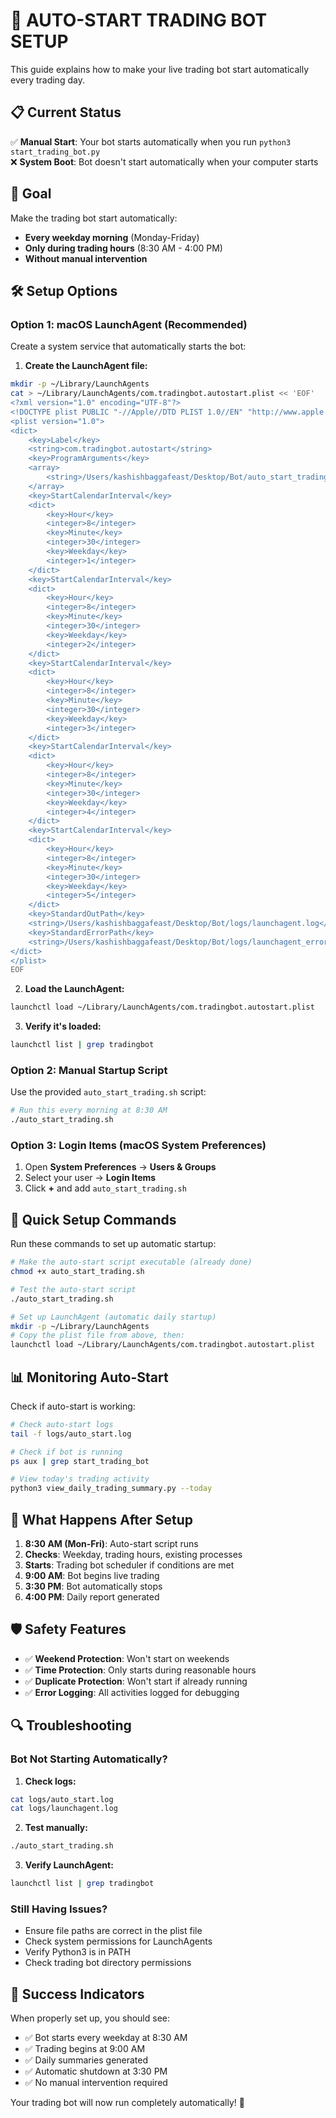# 🚀 AUTO-START TRADING BOT SETUP

This guide explains how to make your live trading bot start automatically every trading day.

## 📋 Current Status

✅ **Manual Start**: Your bot starts automatically when you run `python3 start_trading_bot.py`  
❌ **System Boot**: Bot doesn't start automatically when your computer starts

## 🎯 Goal

Make the trading bot start automatically:
- **Every weekday morning** (Monday-Friday)
- **Only during trading hours** (8:30 AM - 4:00 PM)
- **Without manual intervention**

## 🛠️ Setup Options

### Option 1: macOS LaunchAgent (Recommended)

Create a system service that automatically starts the bot:

1. **Create the LaunchAgent file:**
```bash
mkdir -p ~/Library/LaunchAgents
cat > ~/Library/LaunchAgents/com.tradingbot.autostart.plist << 'EOF'
<?xml version="1.0" encoding="UTF-8"?>
<!DOCTYPE plist PUBLIC "-//Apple//DTD PLIST 1.0//EN" "http://www.apple.com/DTDs/PropertyList-1.0.dtd">
<plist version="1.0">
<dict>
    <key>Label</key>
    <string>com.tradingbot.autostart</string>
    <key>ProgramArguments</key>
    <array>
        <string>/Users/kashishbaggafeast/Desktop/Bot/auto_start_trading.sh</string>
    </array>
    <key>StartCalendarInterval</key>
    <dict>
        <key>Hour</key>
        <integer>8</integer>
        <key>Minute</key>
        <integer>30</integer>
        <key>Weekday</key>
        <integer>1</integer>
    </dict>
    <key>StartCalendarInterval</key>
    <dict>
        <key>Hour</key>
        <integer>8</integer>
        <key>Minute</key>
        <integer>30</integer>
        <key>Weekday</key>
        <integer>2</integer>
    </dict>
    <key>StartCalendarInterval</key>
    <dict>
        <key>Hour</key>
        <integer>8</integer>
        <key>Minute</key>
        <integer>30</integer>
        <key>Weekday</key>
        <integer>3</integer>
    </dict>
    <key>StartCalendarInterval</key>
    <dict>
        <key>Hour</key>
        <integer>8</integer>
        <key>Minute</key>
        <integer>30</integer>
        <key>Weekday</key>
        <integer>4</integer>
    </dict>
    <key>StartCalendarInterval</key>
    <dict>
        <key>Hour</key>
        <integer>8</integer>
        <key>Minute</key>
        <integer>30</integer>
        <key>Weekday</key>
        <integer>5</integer>
    </dict>
    <key>StandardOutPath</key>
    <string>/Users/kashishbaggafeast/Desktop/Bot/logs/launchagent.log</string>
    <key>StandardErrorPath</key>
    <string>/Users/kashishbaggafeast/Desktop/Bot/logs/launchagent_error.log</string>
</dict>
</plist>
EOF
```

2. **Load the LaunchAgent:**
```bash
launchctl load ~/Library/LaunchAgents/com.tradingbot.autostart.plist
```

3. **Verify it's loaded:**
```bash
launchctl list | grep tradingbot
```

### Option 2: Manual Startup Script

Use the provided `auto_start_trading.sh` script:

```bash
# Run this every morning at 8:30 AM
./auto_start_trading.sh
```

### Option 3: Login Items (macOS System Preferences)

1. Open **System Preferences** → **Users & Groups**
2. Select your user → **Login Items**
3. Click **+** and add `auto_start_trading.sh`

## 🔧 Quick Setup Commands

Run these commands to set up automatic startup:

```bash
# Make the auto-start script executable (already done)
chmod +x auto_start_trading.sh

# Test the auto-start script
./auto_start_trading.sh

# Set up LaunchAgent (automatic daily startup)
mkdir -p ~/Library/LaunchAgents
# Copy the plist file from above, then:
launchctl load ~/Library/LaunchAgents/com.tradingbot.autostart.plist
```

## 📊 Monitoring Auto-Start

Check if auto-start is working:

```bash
# Check auto-start logs
tail -f logs/auto_start.log

# Check if bot is running
ps aux | grep start_trading_bot

# View today's trading activity
python3 view_daily_trading_summary.py --today
```

## 🎯 What Happens After Setup

1. **8:30 AM (Mon-Fri)**: Auto-start script runs
2. **Checks**: Weekday, trading hours, existing processes
3. **Starts**: Trading bot scheduler if conditions are met
4. **9:00 AM**: Bot begins live trading
5. **3:30 PM**: Bot automatically stops
6. **4:00 PM**: Daily report generated

## 🛡️ Safety Features

- ✅ **Weekend Protection**: Won't start on weekends
- ✅ **Time Protection**: Only starts during reasonable hours
- ✅ **Duplicate Protection**: Won't start if already running
- ✅ **Error Logging**: All activities logged for debugging

## 🔍 Troubleshooting

### Bot Not Starting Automatically?

1. **Check logs:**
```bash
cat logs/auto_start.log
cat logs/launchagent.log
```

2. **Test manually:**
```bash
./auto_start_trading.sh
```

3. **Verify LaunchAgent:**
```bash
launchctl list | grep tradingbot
```

### Still Having Issues?

- Ensure file paths are correct in the plist file
- Check system permissions for LaunchAgents
- Verify Python3 is in PATH
- Check trading bot directory permissions

## 🎉 Success Indicators

When properly set up, you should see:
- ✅ Bot starts every weekday at 8:30 AM
- ✅ Trading begins at 9:00 AM
- ✅ Daily summaries generated
- ✅ Automatic shutdown at 3:30 PM
- ✅ No manual intervention required

Your trading bot will now run completely automatically! 🚀 